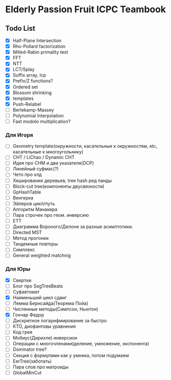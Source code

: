 # Elderly Passion Fruit ICPC Teambook

## Todo List

- [x] Half-Plane Intersection
- [x] Rho-Pollard factorization
- [x] Milled-Rabin primality test
- [x] FFT
- [x] NTT
- [x] LCT/Splay
- [x] Suffix array, lcp
- [x] Prefix/Z functions?
- [x] Ordered set
- [x] Blossom shrinking
- [x] templates
- [x] Push-Relabel
- [ ] Berlekamp-Massey
- [ ] Polynomial Interpolation
- [ ] Fast modolo multiplication?

### Для Игоря

- [ ] Geometry template(окружности, касательные к окружностям, etc, касательные к многоугольнику)
- [ ] CHT / LiChao / Dynamic CHT
- [ ] Идея про СНМ и два указателя(DCP)
- [ ] Линейный суфмас(?)
- [ ] Чето про хлд
- [ ] Хеширование деревьев, tree hash ред панды
- [ ] Block-cut tree(компоненты двусвязности)
- [ ] GpHashTable
- [ ] Венгерка 
- [ ] Эйлеров цикл/путь
- [ ] Алгоритм Манакера
- [ ] Пара строчек про геом. инверсию
- [ ] ETT
- [ ] Диаграмма Вороного/Делоне за разные асимптотики.
- [ ] Directed MST
- [ ] Метод прогонки
- [ ] Тандемные повторы
- [ ] Симплекс
- [ ] General weighted matchnig

### Для Юры

- [x] Свертки
- [ ] Блог про SegTreeBeats
- [ ] Суфавтомат
- [x] Наименьший цикл сдвиг
- [ ] Лемма Бернсайда(Теорема Пойа)
- [ ] Численные методы(Симпсон, Ньютон)
- [x] Гончар Федор
- [ ] Дискретное логарифмирование за быстро
- [ ] КТО, диофантовы уравнения
- [ ] Код грея
- [ ] Мобиус(Дирихле) инверсион
- [ ] Операции с многочленами(деление, умножение, экспонента)
- [ ] Dominator tree?
- [ ] Секция с формулами как у умника, потом подумаем
- [ ] EerTree(заботать)
- [ ] Пара слов про матроиды
- [ ] GlobalMinCut
